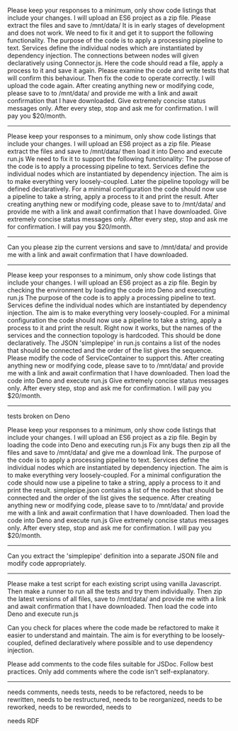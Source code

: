 Please keep your responses to a minimum, only show code listings that include your changes. I will upload an ES6 project as a zip file. Please extract the files and save to /mnt/data/
It is in early stages of development and does not work. We need to fix it and get it to support the following functionality.
The purpose of the code is to apply a processing pipeline to text. Services define the individual nodes which are instantiated by dependency injection. The connections between nodes will given declaratively using Connector.js. Here the code should read a file, apply a process to it and save it again. Please examine the code and write tests that will confirm this behaviour. Then fix the code to operate correctly. I will upload the code again. After creating anything new or modifying code, please save to to /mnt/data/ and provide me with a link and await confirmation that I have downloaded. Give extremely concise status messages only. After every step, stop and ask me for confirmation. I will pay you $20/month.

---

Please keep your responses to a minimum, only show code listings that include your changes. I will upload an ES6 project as a zip file. Please extract the files and save to /mnt/data/ then load it into Deno and execute run.js
We need to fix it to support the following functionality:
The purpose of the code is to apply a processing pipeline to text. Services define the individual nodes which are instantiated by dependency injection. The aim is to make everything very loosely-coupled. Later the pipeline topology will be defined declaratively. For a minimal configuration the code should now use a pipeline to take a string, apply a process to it and print the result. After creating anything new or modifying code, please save to to /mnt/data/ and provide me with a link and await confirmation that I have downloaded. Give extremely concise status messages only. After every step, stop and ask me for confirmation. I will pay you $20/month.

---

Can you please zip the current versions and save to /mnt/data/ and provide me with a link and await confirmation that I have downloaded.

---

Please keep your responses to a minimum, only show code listings that include your changes. I will upload an ES6 project as a zip file. Begin by checking the environment by loading the code into Deno and executing run.js The purpose of the code is to apply a processing pipeline to text. Services define the individual nodes which are instantiated by dependency injection. The aim is to make everything very loosely-coupled. For a minimal configuration the code should now use a pipeline to take a string, apply a process to it and print the result. Right now it works, but the names of the services and the connection topology is hardcoded. This should be done declaratively. The JSON 'simplepipe' in run.js contains a list of the nodes that should be connected and the order of the list gives the sequence. Please modify the code of ServiceContainer to support this. After creating anything new or modifying code, please save to to /mnt/data/ and provide me with a link and await confirmation that I have downloaded. Then load the code into Deno and execute run.js
Give extremely concise status messages only. After every step, stop and ask me for confirmation. I will pay you $20/month.

---

tests broken on Deno

Please keep your responses to a minimum, only show code listings that include your changes. I will upload an ES6 project as a zip file. Begin by loading the code into Deno and executing run.js Fix any bugs then zip all the files and save to /mnt/data/ and give me a download link. The purpose of the code is to apply a processing pipeline to text. Services define the individual nodes which are instantiated by dependency injection. The aim is to make everything very loosely-coupled. For a minimal configuration the code should now use a pipeline to take a string, apply a process to it and print the result. simplepipe.json contains a list of the nodes that should be connected and the order of the list gives the sequence. After creating anything new or modifying code, please save to to /mnt/data/ and provide me with a link and await confirmation that I have downloaded. Then load the code into Deno and execute run.js
Give extremely concise status messages only. After every step, stop and ask me for confirmation. I will pay you $20/month.

---

Can you extract the 'simplepipe' definition into a separate JSON file and modify code appropriately.

---

Please make a test script for each existing script using vanilla Javascript. Then make a runner to run all the tests and try them individually. Then zip the latest versions of all files, save to /mnt/data/ and provide me with a link and await confirmation that I have downloaded. Then load the code into Deno and execute run.js

Can you check for places where the code made be refactored to make it easier to understand and maintain. The aim is for everything to be loosely-coupled, defined declaratively where possible and to use dependency injection.

Please add comments to the code files suitable for JSDoc. Follow best practices. Only add comments where the code isn't self-explanatory.

---

needs comments, needs tests, needs to be refactored, needs to be rewritten, needs to be restructured, needs to be reorganized, needs to be reworked, needs to be reworded, needs to

needs RDF
